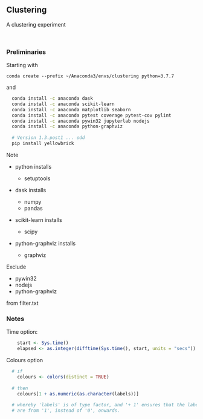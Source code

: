 ## Clustering
A clustering experiment

<br>


### Preliminaries

Starting with

`conda create --prefix ~/Anaconda3/envs/clustering python=3.7.7`

and

```bash
  conda install -c anaconda dask
  conda install -c anaconda scikit-learn
  conda install -c anaconda matplotlib seaborn
  conda install -c anaconda pytest coverage pytest-cov pylint
  conda install -c anaconda pywin32 jupyterlab nodejs
  conda install -c anaconda python-graphviz
  
  # Version 1.3.post1 ... odd
  pip install yellowbrick 
```

Note

* python installs
  * setuptools

* dask installs
  * numpy
  * pandas

* scikit-learn installs
  * scipy
  
* python-graphviz installs
  * graphviz


Exclude

* pywin32
* nodejs
* python-graphviz

from filter.txt


### Notes

Time option:

```r
	start <- Sys.time()
	elapsed <- as.integer(difftime(Sys.time(), start, units = "secs")) 
```

Colours option
```r
  # if 
    colours <- colors(distinct = TRUE)
    
  # then 
    colours[1 + as.numeric(as.character(labels))] 
    
  # whereby 'labels' is of type factor, and '+ 1' ensures that the labels 
  # are from '1', instead of '0', onwards.
```
